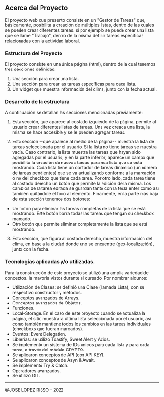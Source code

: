

## Acerca del Proyecto

El proyecto web que presento consiste en un "Gestor de Tareas" que, básicamente, posibilita a creación de múltiples listas, dentro de las cuales se pueden crear diferentes tareas. sí por ejemplo se puede crear una lista que se llame "Trabajo",  dentro de la misma definir tareas específicas relacionadas con la actividad laboral.

### Estructura del Proyecto

El proyecto consiste en una única página (html), dentro de la cual tenemos tres secciones definidas:

1) Una sección para crear una lista.
2) Una sección para crear las tareas específicas para cada lista.
3) Un widget que muestra información del clima, junto con la fecha actual.

### Desarrollo de la estructura

A continuación se detallan las secciones mencionadas previamente:

1. Esta sección, que aparece al costado izquierdo de la página, permite al usuario crear diferentes listas de tareas. Una vez creada una lista, la misma se hace accesible y se le pueden agregar tareas. 

2. Esta sección --que aparece al medio de la página-- muestra la lista de tareas seleccionada por el usuario. Si la lista no tiene tareas se muestra vacía. Caso contrario, la lista muestra las tareas que hayan sido agregadas por el usuario, y en la parte inferior, aparece un campo que posibilita la creación de nuevas tareas para esa lista que se está mostrando. Cada lista tiene un contador de tareas dinámico (un número de tareas pendientes) que se va actualizando conforme a la marcación o no del checkbox que tiene cada tarea. Por otro lado, cada tarea tiene al costado derecho un botón que permite la edición de la misma. Los cambios de la tarea editada
se guardan tanto con la tecla enter como así también quitándole el foco al elemento. Finalmente, en la parte más baja de esta sección tenemos dos botones:

* Un botón para eliminar las tareas completas de la lista que se está mostrando. Este botón borra todas las tareas que tengan su checkbox marcado.
* Otro botón que permite eliminar completamente la lista que se está mostrando. 

3. Esta sección, que figura al costado derecho, muestra información del clima, en base a la ciudad donde uno se encuentre (geo-localización), junto con la fecha.


### Tecnologías aplicadas y/o utilizadas.

Para la construcción de este proyecto se utilizó una amplia variedad de conceptos, la mayoría vistos durante el cursado. Por nombrar algunos:

* Utilización de Clases: se definió una Clase (llamada Lista), con su respectivo constructor y métodos.
* Conceptos avanzados de Arrays.
* Conceptos avanzados de Objetos.
* Funciones.
* Local-Storage. En el caso de este proyecto cuando se actualiza la página, el sitio muestra la última lista seleccionada
por el usuario, así como también mantiene todos los cambios en las tareas individuales (checkboxs que fueran marcados),
* Eventos: Event Delegation.
* Librerías: se utilizó Toastify, Sweet Alert y Axios. 
* Se implementó un sistema de IDs únicos para cada lista y para cada tarea, a través del módulo CRYPTO.
* Se aplicaron conceptos de API (con API KEY).
* Se aplicaron conceptos de Asyn & Await.
* Se implementó Try & Catch.
* Operadores avanzados.
* Se utilizó GIT.





-------------------------------------------------------------
@JOSE LOPEZ RISSO - 2022







